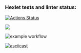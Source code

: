 ### Hexlet tests and linter status:
[![Actions Status](https://github.com/SemyonSt/frontend-project-lvl1/workflows/hexlet-check/badge.svg)](https://github.com/SemyonSt/frontend-project-lvl1/actions)


<a href="https://codeclimate.com/github/codeclimate/codeclimate/maintainability"><img src="https://api.codeclimate.com/v1/badges/a99a88d28ad37a79dbf6/maintainability" /></a>

![example workflow](https://github.com/github/docs/actions/workflows/main.yml/badge.svg)

[![asciicast](https://asciinema.org/a/450425.svg)](https://asciinema.org/a/450425)

